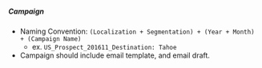##### Campaign
- Naming Convention: `(Localization + Segmentation) + (Year + Month) + (Campaign Name)`
	- ex. `US_Prospect_201611_Destination: Tahoe`
- Campaign should include email template, and email draft.
